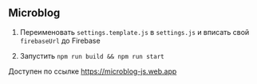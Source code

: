 ## Microblog

1. Переименовать `settings.template.js` в `settings.js` и вписать свой `firebaseUrl` до Firebase

2. Запустить `npm run build && npm run start`

Доступен по ссылке https://microblog-js.web.app